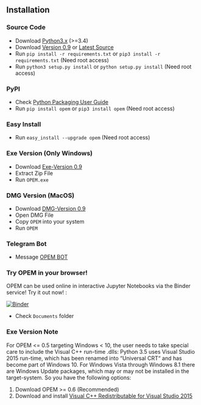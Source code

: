 ## Installation		

### Source Code
- Download [Python3.x](https://www.python.org/downloads/) (>=3.4)
- Download [Version 0.9](https://github.com/ecsim/opem/archive/v0.9.zip) or [Latest Source ](https://github.com/ecsim/opem/archive/master.zip)
- Run `pip install -r requirements.txt` or `pip3 install -r requirements.txt` (Need root access)
- Run `python3 setup.py install` or `python setup.py install` (Need root access)				

### PyPI


- Check [Python Packaging User Guide](https://packaging.python.org/installing/)     
- Run `pip install opem` or `pip3 install opem` (Need root access)

### Easy Install

- Run `easy_install --upgrade opem` (Need root access)


### Exe Version (Only Windows)
- Download [Exe-Version 0.9](https://www.dropbox.com/s/if22p5mofl7s2oh/OPEM%28v0.9%29.zip?dl=00)
- Extract Zip File
- Run `OPEM.exe`


### DMG Version (MacOS)
- Download [DMG-Version 0.9](https://www.dropbox.com/s/86f25jvciq2g7qf/OPEM%28v0.9%29.dmg?dl=0)
- Open DMG File
- Copy `OPEM` into your system
- Run `OPEM`


### Telegram Bot
- Message [OPEM BOT](https://t.me/opembot)


### Try OPEM in your browser!
OPEM can be used online in interactive Jupyter Notebooks via the Binder service! Try it out now! :	


[![Binder](https://mybinder.org/badge_logo.svg)](https://mybinder.org/v2/gh/ECSIM/opem/master)

* Check `Documents` folder 



### Exe Version Note
For OPEM <= 0.5 targeting Windows < 10, the user needs to take special care to include the Visual C++ run-time .dlls: Python 3.5 uses Visual Studio 2015 run-time, which has been renamed into “Universal CRT“ and has become part of Windows 10. For Windows Vista through Windows 8.1 there are Windows Update packages, which may or may not be installed in the target-system. So you have the following options:

1. Download OPEM >= 0.6 (Recommended)
2. Download and install [Visual C++ Redistributable for Visual Studio 2015](https://www.microsoft.com/en-us/download/details.aspx?id=48145)